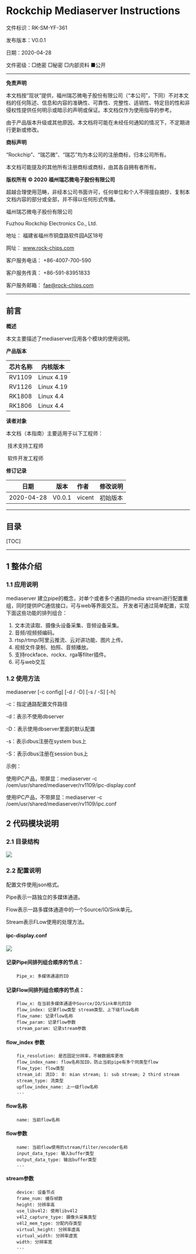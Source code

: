 # Rockchip Mediaserver Instructions

文件标识：RK-SM-YF-361

发布版本：V0.0.1

日期：2020-04-28

文件密级：□绝密   □秘密   □内部资料   ■公开

---

**免责声明**

本文档按“现状”提供，福州瑞芯微电子股份有限公司（“本公司”，下同）不对本文档的任何陈述、信息和内容的准确性、可靠性、完整性、适销性、特定目的性和非侵权性提供任何明示或暗示的声明或保证。本文档仅作为使用指导的参考。

由于产品版本升级或其他原因，本文档将可能在未经任何通知的情况下，不定期进行更新或修改。

**商标声明**

“Rockchip”、“瑞芯微”、“瑞芯”均为本公司的注册商标，归本公司所有。

本文档可能提及的其他所有注册商标或商标，由其各自拥有者所有。

**版权所有** **© 2020** **福州瑞芯微电子股份有限公司**

超越合理使用范畴，非经本公司书面许可，任何单位和个人不得擅自摘抄、复制本文档内容的部分或全部，并不得以任何形式传播。

福州瑞芯微电子股份有限公司

Fuzhou Rockchip Electronics Co., Ltd.

地址：     福建省福州市铜盘路软件园A区18号

网址：     www.rock-chips.com

客户服务电话： +86-4007-700-590

客户服务传真： +86-591-83951833

客户服务邮箱： fae@rock-chips.com

---

## **前言**

 **概述**

 本文主要描述了mediaserver应用各个模块的使用说明。

**产品版本**

| **芯片名称** | **内核版本** |
| ------------ | ------------ |
| RV1109       | Linux 4.19   |
| RV1126       | Linux 4.19   |
| RK1808       | Linux 4.4    |
| RK1806       | Linux 4.4    |

**读者对象**

本文档（本指南）主要适用于以下工程师：

​        技术支持工程师

​        软件开发工程师

 **修订记录**

| **日期**   | **版本** | **作者**    | **修改说明**           |
| ---------- | -------- | :---------- | ---------------------- |
| 2020-04-28 | V0.0.1   | vicent      | 初始版本               |

---

## **目录**

[TOC]

---

## **1 整体介绍**

### **1.1 应用说明**

mediaserver 建立pipe的概念，对单个或者多个通路的media stream进行配置重组，同时提供IPC通信接口，可与web等界面交互。
开发者可通过简单配置，实现下面这些功能的排列组合：

1. 文本流读取、摄像头设备采集、音频设备采集。
2. 音频/视频频编码。
3. rtsp/rtmp/阿里云推流、云对讲功能、图片上传。
4. 视频文件录制、拍照、音频播放。
5. 支持rockface、rockx、rga等filter插件。
6. 可与web交互

### **1.2 使用方法**

mediaserver [-c config] [-d / -D] [-s / -S] [-h]

-c：指定通路配置文件路径

-d：表示不使用dbserver

-D：表示使用dbserver里面的默认配置

-s：表示dbus注册在system bus上

-S：表示dbus注册在session bus上

示例：

使用IPC产品，带屏显：mediaserver -c /oem/usr/shared/mediaserver/rv1109/ipc-display.conf

使用IPC产品，不带屏显：mediaserver -c /oem/usr/shared/mediaserver/rv1109/ipc.conf

## **2 代码模块说明**

### **2.1 目录结构**

![](resources/mediaserver_dir.png)

### **2.2 配置说明**

   配置文件使用json格式。

   Pipe表示一路独立的多媒体通道。

   Flow表示一路多媒体通道中的一个Source/IO/Sink单元。

   Stream表示FLow使用的处理方法。

#### ipc-display.conf

![](resources/ipc_dispay.png)

#### 记录Pipe间排列组合顺序的节点：

```
    Pipe_x: 多媒体通道的ID
```

#### 记录Flow间排列组合顺序的节点：

```
    Flow_x: 在当前多媒体通道中Source/IO/Sink单元的ID
    flow_index: 记录flow类型 stream类型、上下级flow名称
    flow_name: 记录flow名称
    flow_param: 记录flow参数
    stream_param: 记录stream参数
```

#### flow_index 参数

```
    fix_resolution: 是否固定分辨率，不被数据库更改
    flow_index_name: flow名称加ID，防止当前pipe有多个同类型flow
    flow_type: flow类型
    stream_id: 流ID： 0: mian stream; 1: sub stream; 2 third stream
    stream_type: 流类型
    upflow_index_name: 上一级flow名称
    ...
```

#### flow名称

```
    name: 当前flow名称
```

#### flow参数

```
    name: 当前flow使用的stream/filter/encoder名称
    input_data_type: 输入buffer类型
    output_data_type: 输出buffer类型
    ...
```

#### stream参数

```
    device: 设备节点
    frame_num: 缓存帧数
    height: 分辨率高
    use_libv4l2: 使用libv4l2
    v4l2_capture_type: 摄像头采集类型
    v4l2_mem_type: 分配内存类型
    virtual_height: 分辨率虚高
    virtual_width: 分辨率虚宽
    width: 分辨率宽
    ...
```